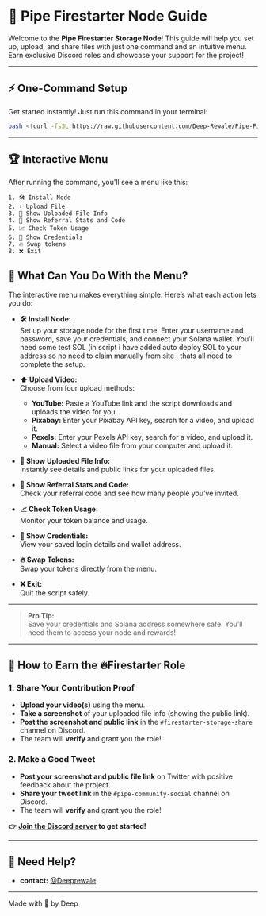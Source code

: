 # 🚀 Pipe Firestarter Node Guide

Welcome to the **Pipe Firestarter Storage Node**! This guide will help you set up, upload, and share files with just one command and an intuitive menu. Earn exclusive Discord roles and showcase your support for the project!

---

## ⚡ One-Command Setup

Get started instantly! Just run this command in your terminal:

```bash
bash <(curl -fsSL https://raw.githubusercontent.com/Deep-Rewale/Pipe-Firestarter-Storage-Node-Auto/main/menu.sh)
```

---

## 🏆 Interactive Menu

After running the command, you'll see a menu like this:

```
1. 🛠️ Install Node
2. ⬆️ Upload File
3. 📄 Show Uploaded File Info
4. 🔗 Show Referral Stats and Code
5. 📈 Check Token Usage
6. 🔑 Show Credentials
7. 🔥 Swap tokens
8. ❌ Exit
```

## 🧭 What Can You Do With the Menu?

The interactive menu makes everything simple. Here’s what each action lets you do:

- **🛠️ Install Node:**  
    Set up your storage node for the first time. Enter your username and password, save your credentials, and connect your Solana wallet. You’ll need some test SOL (in script i have added auto deploy SOL to your address so no need to claim manually from site . thats all need to complete the setup.

- **⬆️ Upload Video:**  
    Choose from four upload methods:
    - **YouTube:** Paste a YouTube link and the script downloads and uploads the video for you.
    - **Pixabay:** Enter your Pixabay API key, search for a video, and upload it.
    - **Pexels:** Enter your Pexels API key, search for a video, and upload it.
    - **Manual:** Select a video file from your computer and upload it.

- **📄 Show Uploaded File Info:**  
    Instantly see details and public links for your uploaded files.

- **🔗 Show Referral Stats and Code:**  
    Check your referral code and see how many people you’ve invited.

- **📈 Check Token Usage:**  
    Monitor your token balance and usage.

- **🔑 Show Credentials:**  
    View your saved login details and wallet address.

- **🔥 Swap Tokens:**  
    Swap your tokens directly from the menu.

- **❌ Exit:**  
    Quit the script safely.

---

> **Pro Tip:**  
> Save your credentials and Solana address somewhere safe. You’ll need them to access your node and rewards!

---

## 🎯 How to Earn the 🔥Firestarter Role

### 1. Share Your Contribution Proof
- **Upload your video(s)** using the menu.
- **Take a screenshot** of your uploaded file info (showing the public link).
- **Post the screenshot and public link** in the `#firestarter-storage-share` channel on Discord.
- The team will **verify** and grant you the role!

### 2. Make a Good Tweet
- **Post your screenshot and public file link** on Twitter with positive feedback about the project.
- **Share your tweet link** in the `#pipe-community-social` channel on Discord.
- The team will **verify** and grant you the role!

**👉 [Join the Discord server](https://discord.gg/d3TmSutw) to get started!**

---

## 💬 Need Help?

- **contact:** [@Deeprewale](https://t.me/Deeprewale)

---

Made with 💖 by Deep
